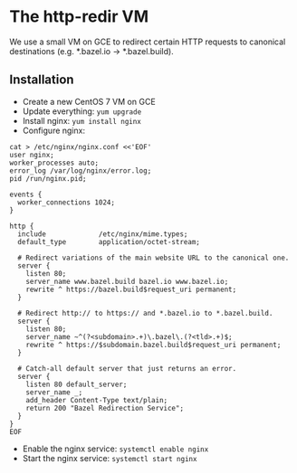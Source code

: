 # The http-redir VM

We use a small VM on GCE to redirect certain HTTP requests to canonical destinations (e.g. \*.bazel.io -> \*.bazel.build).

## Installation

 - Create a new CentOS 7 VM on GCE
 - Update everything: `yum upgrade`
 - Install nginx: `yum install nginx`
 - Configure nginx:

```
cat > /etc/nginx/nginx.conf <<'EOF'
user nginx;
worker_processes auto;
error_log /var/log/nginx/error.log;
pid /run/nginx.pid;

events {
  worker_connections 1024;
}

http {
  include             /etc/nginx/mime.types;
  default_type        application/octet-stream;

  # Redirect variations of the main website URL to the canonical one.
  server {
    listen 80;
    server_name www.bazel.build bazel.io www.bazel.io;
    rewrite ^ https://bazel.build$request_uri permanent;
  }

  # Redirect http:// to https:// and *.bazel.io to *.bazel.build.
  server {
    listen 80;
    server_name ~^(?<subdomain>.+)\.bazel\.(?<tld>.+)$;
    rewrite ^ https://$subdomain.bazel.build$request_uri permanent;
  }

  # Catch-all default server that just returns an error.
  server {
    listen 80 default_server;
    server_name _;
    add_header Content-Type text/plain;
    return 200 "Bazel Redirection Service";
  }
}
EOF
```
 - Enable the nginx service: `systemctl enable nginx`
 - Start the nginx service: `systemctl start nginx`
